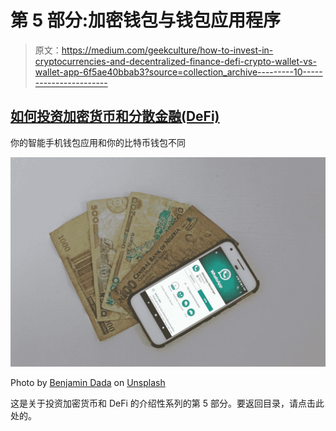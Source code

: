 # 第 5 部分:加密钱包与钱包应用程序

> 原文：<https://medium.com/geekculture/how-to-invest-in-cryptocurrencies-and-decentralized-finance-defi-crypto-wallet-vs-wallet-app-6f5ae40bbab3?source=collection_archive---------10----------------------->

## [如何投资加密货币和分散金融(DeFi)](https://medium.datadriveninvestor.com/how-to-invest-in-cryptocurrencies-and-decentralized-finance-defi-crypto-and-defi-for-dummies-b63609ce2c3a)

你的智能手机钱包应用和你的比特币钱包不同

![](img/265be5a25ca3e23adfa9c24680eb0ce8.png)

Photo by [Benjamin Dada](https://unsplash.com/@dadaben_?utm_source=medium&utm_medium=referral) on [Unsplash](https://unsplash.com?utm_source=medium&utm_medium=referral)

这是关于投资加密货币和 DeFi 的介绍性系列的第 5 部分。要返回目录，请点击此处的。